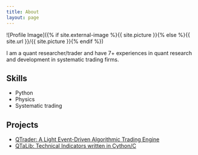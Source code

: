 ```yaml
---
title: About
layout: page
---
```


![Profile Image]({% if site.external-image %}{{ site.picture }}{% else %}{{ site.url }}/{{ site.picture }}{% endif %})


<p>I am a quant researcher/trader and have 7+ experiences in quant research and development in systematic trading firms.</p>


<h2>Skills</h2>

<ul class="skill-list">
	<li>Python</li>
	<li>Physics</li>
	<li>Systematic trading</li>
</ul>

<h2>Projects</h2>

<ul>
	<li><a href="https://github.com/josephchenhk/qtrader">QTrader: A Light Event-Driven Algorithmic Trading Engine</a></li>
	<li><a href="https://github.com/josephchenhk/qtalib">QTaLib: Technical Indicators written in Cython/C</a></li>
</ul>
